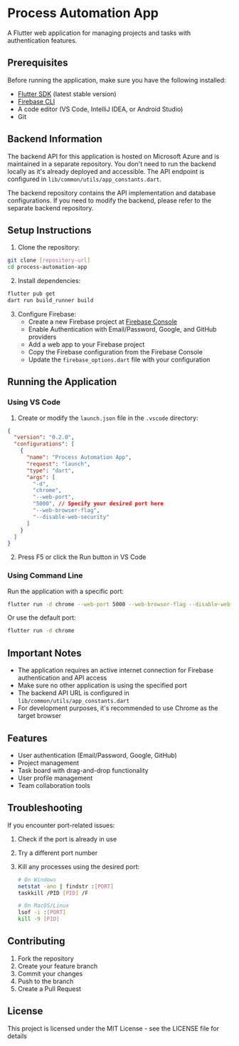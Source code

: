 # Process Automation App

A Flutter web application for managing projects and tasks with authentication features.

## Prerequisites

Before running the application, make sure you have the following installed:

- [Flutter SDK](https://docs.flutter.dev/get-started/install) (latest stable version)
- [Firebase CLI](https://firebase.google.com/docs/cli#install_the_firebase_cli)
- A code editor (VS Code, IntelliJ IDEA, or Android Studio)
- Git

## Backend Information

The backend API for this application is hosted on Microsoft Azure and is maintained in a separate repository. You don't need to run the backend locally as it's already deployed and accessible. The API endpoint is configured in `lib/common/utils/app_constants.dart`.

The backend repository contains the API implementation and database configurations. If you need to modify the backend, please refer to the separate backend repository.

## Setup Instructions

1. Clone the repository:

```bash
git clone [repository-url]
cd process-automation-app
```

2. Install dependencies:

```bash
flutter pub get
dart run build_runner build
```

3. Configure Firebase:
   - Create a new Firebase project at [Firebase Console](https://console.firebase.google.com/)
   - Enable Authentication with Email/Password, Google, and GitHub providers
   - Add a web app to your Firebase project
   - Copy the Firebase configuration from the Firebase Console
   - Update the `firebase_options.dart` file with your configuration

## Running the Application

### Using VS Code

1. Create or modify the `launch.json` file in the `.vscode` directory:

```json
{
  "version": "0.2.0",
  "configurations": [
    {
      "name": "Process Automation App",
      "request": "launch",
      "type": "dart",
      "args": [
        "-d",
        "chrome",
        "--web-port",
        "5000", // Specify your desired port here
        "--web-browser-flag",
        "--disable-web-security"
      ]
    }
  ]
}
```

2. Press F5 or click the Run button in VS Code

### Using Command Line

Run the application with a specific port:

```bash
flutter run -d chrome --web-port 5000 --web-browser-flag --disable-web-security # Replace 5000 with your desired port
```

Or use the default port:

```bash
flutter run -d chrome
```

## Important Notes

- The application requires an active internet connection for Firebase authentication and API access
- Make sure no other application is using the specified port
- The backend API URL is configured in `lib/common/utils/app_constants.dart`
- For development purposes, it's recommended to use Chrome as the target browser

## Features

- User authentication (Email/Password, Google, GitHub)
- Project management
- Task board with drag-and-drop functionality
- User profile management
- Team collaboration tools

## Troubleshooting

If you encounter port-related issues:

1. Check if the port is already in use
2. Try a different port number
3. Kill any processes using the desired port:

   ```bash
   # On Windows
   netstat -ano | findstr :[PORT]
   taskkill /PID [PID] /F

   # On MacOS/Linux
   lsof -i :[PORT]
   kill -9 [PID]
   ```

## Contributing

1. Fork the repository
2. Create your feature branch
3. Commit your changes
4. Push to the branch
5. Create a Pull Request

## License

This project is licensed under the MIT License - see the LICENSE file for details
